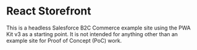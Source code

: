 # React Storefront #

This is a headless Salesforce B2C Commerce example site using the PWA Kit v3 as a starting point. It is not intended for anything other than an example site for Proof of Concept (PoC) work.

